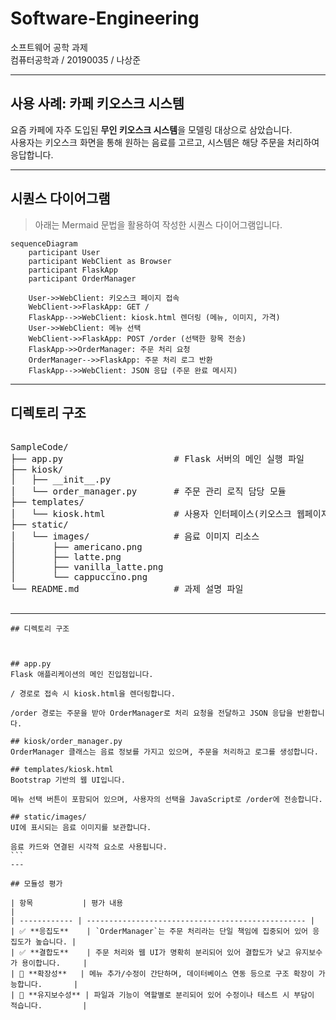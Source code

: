 # Software-Engineering  
소프트웨어 공학 과제  
컴퓨터공학과 / 20190035 / 나상준

---

## 사용 사례: **카페 키오스크 시스템**

요즘 카페에 자주 도입된 **무인 키오스크 시스템**을 모델링 대상으로 삼았습니다.  
사용자는 키오스크 화면을 통해 원하는 음료를 고르고, 시스템은 해당 주문을 처리하여 응답합니다.

---

## 시퀀스 다이어그램

> 아래는 Mermaid 문법을 활용하여 작성한 시퀀스 다이어그램입니다.

```mermaid
sequenceDiagram
    participant User
    participant WebClient as Browser
    participant FlaskApp
    participant OrderManager

    User->>WebClient: 키오스크 페이지 접속
    WebClient->>FlaskApp: GET /
    FlaskApp-->>WebClient: kiosk.html 렌더링 (메뉴, 이미지, 가격)
    User->>WebClient: 메뉴 선택
    WebClient->>FlaskApp: POST /order (선택한 항목 전송)
    FlaskApp->>OrderManager: 주문 처리 요청
    OrderManager-->>FlaskApp: 주문 처리 로그 반환
    FlaskApp-->>WebClient: JSON 응답 (주문 완료 메시지)
```

---

## 디렉토리 구조

<pre>

SampleCode/
├── app.py                     # Flask 서버의 메인 실행 파일
├── kiosk/
│   ├── __init__.py
│   └── order_manager.py       # 주문 관리 로직 담당 모듈
├── templates/
│   └── kiosk.html             # 사용자 인터페이스(키오스크 웹페이지)
├── static/
│   └── images/                # 음료 이미지 리소스
│       ├── americano.png
│       ├── latte.png
│       ├── vanilla_latte.png
│       └── cappuccino.png
└── README.md                  # 과제 설명 파일

</pre>

---


````
## 디렉토리 구조



## app.py
Flask 애플리케이션의 메인 진입점입니다.

/ 경로로 접속 시 kiosk.html을 렌더링합니다.

/order 경로는 주문을 받아 OrderManager로 처리 요청을 전달하고 JSON 응답을 반환합니다.

## kiosk/order_manager.py
OrderManager 클래스는 음료 정보를 가지고 있으며, 주문을 처리하고 로그를 생성합니다.

## templates/kiosk.html
Bootstrap 기반의 웹 UI입니다.

메뉴 선택 버튼이 포함되어 있으며, 사용자의 선택을 JavaScript로 /order에 전송합니다.

## static/images/
UI에 표시되는 음료 이미지를 보관합니다.

음료 카드와 연결된 시각적 요소로 사용됩니다.
```
---

## 모듈성 평가

| 항목           | 평가 내용                                             |
| ------------ | ------------------------------------------------- |
| ✅ **응집도**    | `OrderManager`는 주문 처리라는 단일 책임에 집중되어 있어 응집도가 높습니다. |
| ✅ **결합도**    | 주문 처리와 웹 UI가 명확히 분리되어 있어 결합도가 낮고 유지보수가 용이합니다.     |
| 🧱 **확장성**   | 메뉴 추가/수정이 간단하며, 데이터베이스 연동 등으로 구조 확장이 가능합니다.       |
| 🔧 **유지보수성** | 파일과 기능이 역할별로 분리되어 있어 수정이나 테스트 시 부담이 적습니다.         |
